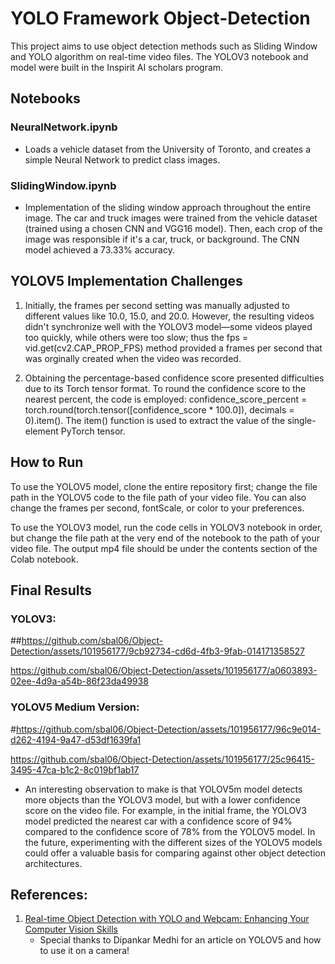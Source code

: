 
# YOLO Framework Object-Detection
This project aims to use object detection methods such as Sliding Window and YOLO algorithm on real-time video files. The YOLOV3 notebook and model were built in the Inspirit AI scholars program.

## Notebooks
### NeuralNetwork.ipynb
- Loads a vehicle dataset from the University of Toronto, and creates a simple Neural Network to predict class images.

### SlidingWindow.ipynb
- Implementation of the sliding window approach throughout the entire image. The car and truck images were trained from the vehicle dataset (trained using a chosen CNN and VGG16 model). Then, each crop of the image was responsible if it's a car, truck, or background. The CNN model achieved a 73.33% accuracy.

## YOLOV5 Implementation Challenges
1. Initially, the frames per second setting was manually adjusted to different values like 10.0, 15.0, and 20.0. However, the resulting videos didn't synchronize well with the YOLOV3 model—some videos played too quickly, while others were too slow; thus the fps = vid.get(cv2.CAP_PROP_FPS) method provided a frames per second that was orginally created when the video was recorded.

2. Obtaining the percentage-based confidence score presented difficulties due to its Torch tensor format. To round the confidence score to the nearest percent, the code is employed: confidence_score_percent = torch.round(torch.tensor([confidence_score * 100.0]), decimals = 0).item(). The item() function is used to extract the value of the single-element PyTorch tensor. 


## How to Run
To use the YOLOV5 model, clone the entire repository first; change the file path in the YOLOV5 code to the file path of your video file. You can also change the frames per second, fontScale, or color to your preferences.

To use the YOLOV3 model, run the code cells in YOLOV3 notebook in order, but change the file path at the very end of the notebook to the path of your video file. The output mp4 file should be under the contents section of the Colab notebook.

## Final Results

### YOLOV3:

##https://github.com/sbal06/Object-Detection/assets/101956177/9cb92734-cd6d-4fb3-9fab-014171358527

https://github.com/sbal06/Object-Detection/assets/101956177/a0603893-02ee-4d9a-a54b-86f23da49938


### YOLOV5 Medium Version: 

#https://github.com/sbal06/Object-Detection/assets/101956177/96c9e014-d262-4194-9a47-d53df1639fa1

https://github.com/sbal06/Object-Detection/assets/101956177/25c96415-3495-47ca-b1c2-8c019bf1ab17


- An interesting observation to make is that YOLOV5m model detects more objects than the YOLOV3 model, but with a lower confidence score on the video file. For example, in the initial frame, the YOLOV3 model predicted the nearest car with a confidence score of 94% compared to the confidence score of 78% from the YOLOV5 model. In the future, experimenting with the different sizes of the YOLOV5 models could offer a valuable basis for comparing against other object detection architectures.
## References:

1. [Real-time Object Detection with YOLO and Webcam: Enhancing Your Computer Vision Skills](https://dipankarmedh1.medium.com/real-time-object-detection-with-yolo-and-webcam-enhancing-your-computer-vision-skills-861b97c78993)
   <br>
   - Special thanks to Dipankar Medhi for an article on YOLOV5 and how to use it on a camera!
